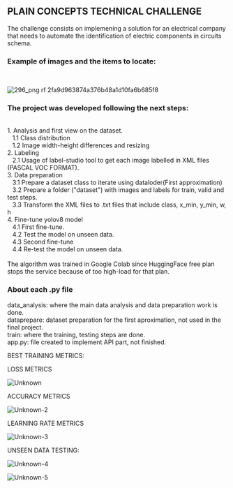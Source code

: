 <h2>PLAIN CONCEPTS TECHNICAL CHALLENGE</h2>

The challenge consists on implemening a solution for an electrical company that needs to automate the identification of electric components in circuits schema.

<h3>Example of images and the items to locate:</h3> <br/>

![296_png rf 2fa9d963874a376b48a1d10fa6b685f8](https://github.com/user-attachments/assets/fc6eb4c2-c46e-41ec-a1fe-2f246faf3fa9)

<h3>The project was developed following the next steps:</h3></br>
  1. Analysis and first view on the dataset.</br>
  &nbsp;&nbsp;&nbsp;1.1 Class distribution</br>
  &nbsp;&nbsp;&nbsp;1.2 Image width-height differences and resizing</br>
  2. Labeling</br>
    &nbsp;&nbsp;&nbsp;2.1 Usage of label-studio tool to get each image labelled in XML files (PASCAL VOC FORMAT).</br>
  3. Data preparation</br>
     &nbsp;&nbsp;&nbsp;3.1 Prepare a dataset class to iterate using dataloder(First approximation)</br>
     &nbsp;&nbsp;&nbsp;3.2 Prepare a folder ("dataset") with images and labels for train, valid and test steps.</br>
     &nbsp;&nbsp;&nbsp;3.3 Transform the XML files to .txt files that include class, x_min, y_min, w, h</br>
  4. Fine-tune yolov8 model</br>
     &nbsp;&nbsp;&nbsp;4.1 First fine-tune.</br>
     &nbsp;&nbsp;&nbsp;4.2 Test the model on unseen data.</br>
     &nbsp;&nbsp;&nbsp;4.3 Second fine-tune</br>
     &nbsp;&nbsp;&nbsp;4.4 Re-test the model on unseen data.</br>
</br>
The algorithm was trained in Google Colab since HuggingFace free plan stops the service because of too high-load for that plan.<br/>

<h3> About each .py file </h3>
data_analysis:  where the main data analysis and data preparation work is done. <br/>
dataprepare: dataset preparation for the first aproximation, not used in the final project.<br/>
train: where the training, testing steps are done.<br/>
app.py: file created to implement API part, not finished.<br/>
  
     

BEST TRAINING METRICS:</br>

LOSS METRICS</br>

![Unknown](https://github.com/user-attachments/assets/5d009406-8405-4846-af9c-cdbf19b4e637)

ACCURACY METRICS</br>

![Unknown-2](https://github.com/user-attachments/assets/4fd3d48b-2970-413a-88dd-b15fe959efff)

LEARNING RATE METRICS</br>

![Unknown-3](https://github.com/user-attachments/assets/021c7d9c-f520-4a95-8c10-b6da2f25c8d5)

UNSEEN DATA TESTING:</br>

![Unknown-4](https://github.com/user-attachments/assets/5dc785d2-1e57-48d1-a44e-82d9ff9c8827)

![Unknown-5](https://github.com/user-attachments/assets/94fa71ea-7430-48d4-bca0-c19528988688)

